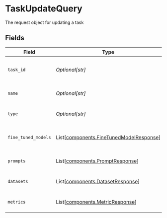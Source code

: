 # TaskUpdateQuery

The request object for updating a task


## Fields

| Field                                                                                        | Type                                                                                         | Required                                                                                     | Description                                                                                  |
| -------------------------------------------------------------------------------------------- | -------------------------------------------------------------------------------------------- | -------------------------------------------------------------------------------------------- | -------------------------------------------------------------------------------------------- |
| `task_id`                                                                                    | *Optional[str]*                                                                              | :heavy_minus_sign:                                                                           | The id of the task being updated                                                             |
| `name`                                                                                       | *Optional[str]*                                                                              | :heavy_minus_sign:                                                                           | The new name of the task                                                                     |
| `type`                                                                                       | *Optional[str]*                                                                              | :heavy_minus_sign:                                                                           | The new type of the task                                                                     |
| `fine_tuned_models`                                                                          | List[[components.FineTunedModelResponse](../../models/components/finetunedmodelresponse.md)] | :heavy_minus_sign:                                                                           | The new fine-tuned models for the task                                                       |
| `prompts`                                                                                    | List[[components.PromptResponse](../../models/components/promptresponse.md)]                 | :heavy_minus_sign:                                                                           | The new prompts for the task                                                                 |
| `datasets`                                                                                   | List[[components.DatasetResponse](../../models/components/datasetresponse.md)]               | :heavy_minus_sign:                                                                           | The new datasets for the task                                                                |
| `metrics`                                                                                    | List[[components.MetricResponse](../../models/components/metricresponse.md)]                 | :heavy_minus_sign:                                                                           | The new metrics for the task                                                                 |